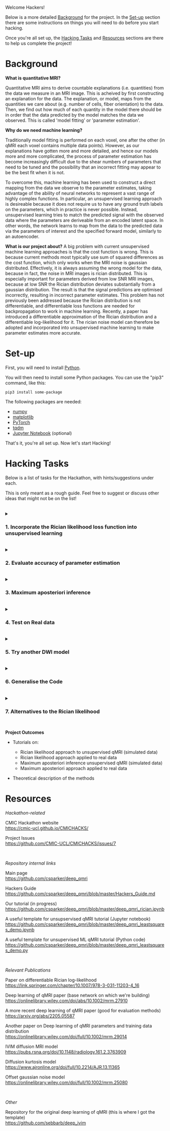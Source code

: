 Welcome Hackers! 

Below is a more detailed [Background](#rationalle) for the project. In the [Set-up](#set-up) section there are some instructions on things you will need to do before you start hacking. 

Once you're all set up, the [Hacking Tasks](#hacking-tasks) and [Resources](#resources) sections are there to help us complete the project!

# Background

**What is quantitative MRI?**

Quantitative MRI aims to derive countable explanations (i.e. quantities) from the data we measure in an MRI image. This is acheived by first constructing an explanation for the data. The explanation, or model, maps from the quantities we care about (e.g. number of cells, fiber orientation) to the data. Then, we find out how much of each quantity in the model there should be in order that the data predicted by the model matches the data we observed. This is called 'model fitting' or 'parameter estimation'. 	

**Why do we need machine learning?**

Traditionally model fitting is performed on each voxel, one after the other (in qMRI each voxel contains multiple data points). However, as our explanations have gotten more and more detailed, and hence our models more and more complicated, the process of parameter estimation has become increasingly difficult due to the shear numbers of parameters that need to be tuned and the possibility that an incorrect fitting may appear to be the best fit when it is not. 

To overcome this, machine learning has been used to construct a direct mapping from the data we observe to the parameter estimates, taking advantage of the ability of neural networks to represent a vast range of highly complex functions. In particular, an unsupervised learning approach is desireable because it does not require us to have any ground truth labels on the parameters, which in practice is never possible. Instead, unsupervised learning tries to match the predicted signal with the observed data where the parameters are deriveable from an encoded latent space. In other words, the network learns to map from the data to the predicted data via the parameters of interest and the specified forward model, similarly to an autoencoder. 

**What is our project about?**
A big problem with current unsupervised machine learning approaches is that the cost function is wrong. This is because current methods most typically use sum of squared differences as the cost function, which only works when the MRI noise is gaussian distributed. Effectively, it is always assuming the wrong model for the data, because in fact, the noise in MRI images is rician distributed. This is especially important for parameters derived from low SNR MRI images, because at low SNR the Rician distribution deviates substantially from a gaussian distribution. The result is that the signal predictions are optimised incorrectly, resulting in incorrect parameter estimates. This problem has not previously been addressed because the Rician distribution is not differentiable, and differentiable loss functions are needed for backpropagation to work in machine learning. Recently, a paper has introduced a differentiable approximation of the Rician distribution and a differentiable log-likelihood for it. The rician noise model can therefore be adopted and incorporated into unsupervised machine learning to make parameter estimates more accurate.

# Set-up

First, you will need to install [Python](https://www.python.org/downloads/).

You will then need to install some Python packages. You can use the "pip3" command, like this:
```
pip3 install some-package
```

The following packages are needed:
- [numpy](https://numpy.org/install/)
- [matplotlib](https://matplotlib.org/stable/users/installing/index.html)
- [PyTorch](https://pytorch.org/TensorRT/tutorials/installation.html)
- [tqdm](https://pypi.org/project/tqdm/)
- [Jupyter Notebook](https://jupyter.org/install) (optional)


That's it, you're all set up. Now let's start Hacking!


# Hacking Tasks


Below is a list of tasks for the Hackathon, with hints/suggestions under each.

This is only meant as a rough guide. Feel free to suggest or discuss other ideas that might not be on the list!

<br/>


<!-- 
<details>
<summary>How do I dropdown?</summary>
<br>
This is how you dropdown.
</details> -->



<details>
<summary><h3>1. Incorporate the Rician likelihood loss function into unsupervised learning</h3></summary>
<br>

- Compare the Rician distribution with its differentiable approximation.
	- what value of Nk is good?

- Using simulated Rician data, compare the likelihood of the data under a Rician distribution and under the differentiable approximation of the Rician distribution.
	- Are the likelihoods highly correlated?

- Create a custom PyTorch loss function that calculates the log-likelihood of DWI data under the approximate Rician distribution.
	- Use a fixed value of sigma for now.

- Add the new PyTorch loss function into the unsupervised learning network.
	- You can use the logsumexp() function described in Simpson et al (2021).

- Use the network to estimate IVIM parameters from simulated data.
	- Do the parameter estimates look reasonable?

- Allow the network to learn the sigma value.
	- You will need to change the network architecture.
</details>

<br/>

<details>
<summary><h3>2. Evaluate accuracy of parameter estimation</h3></summary>
<br>

- Quantify bias and variance when using the sum of squared loss function.
	- Assess for a single ground truth parameter value.

- Quantify bias and variance when using the Rician log-likelihood loss function.
	- Is bias significantly reduced? What about variance?

</details>


<br/>

<details>
<summary><h3>3. Maximum aposteriori inference</h3></summary>
<br>

- Specify plausible priors on each parameters based on the literature.
	- These may be specific to a particular anatomical region.

- Adapt the network to perform maximum aposteriori inference
	- This should be a simple update.
</details>

<br/>
<details>
<summary><h3>4. Test on Real data</h3></summary>
<br>
- Download some real DWI data (i.e. from the Human Connectome Project)
	- I may have some already.

- Re-train the network on synthetic DWI data acquired with the same settings as real data.
	- You could create a seperate tutorial for this.

- Estimate the parameter maps for real data
	- Save the parameter maps as nifti files.

- Repeat the above but for the sum of squares loss function
	- Can the network settings be saved to prevent re-training?

- Compare the parameter estimates between sum of squares and Rician likelihood loss function
	- Variance of parameters within ROIs might be a good evaluation metric.
</details>
<br/>

<details>
<summary><h3>5. Try another DWI model</h3></summary>
<br>
- Specify the forward model and code this into the network.
	- The diffusion kurtosis is a good choice because it is even more reliant on low SNR images.

- Re-train the network using simulated data and evaluate parameter estimation performance
	- Make sure the acquisition settings are suitable for the model.

- Assess parameter estimation performance on real data
	- Is the benefit greater for this DWI model than the IVIM model?

</details>
<br/>

<details>
<summary><h3>6. Generalise the Code</h3></summary>
<br>

- Different DWI models
- Inclusion/exclusion of priors
- The loss function

</details>

<br/>

<details>
<summary><h3>7. Alternatives to the Rician likelihood</h3></summary>
<br>

- Offset gaussian noise model
	- This uses sum of squares loss function but to an offset signal
	- see the Resources section for a link to the paper

</details>

<br/>


**Project Outcomes**

- Tutorials on:
	- Rician likelihood approach to unsupervised qMRI (simulated data)
	- Rician likelihood approach applied to real data
	- Maximum aposteriori inference unsupervised qMRI (simulated data)
	- Maximum aposteriori approach applied to real data

- Theoretical description of the methods


# Resources

*Hackathon-related*

CMIC Hackathon website\
https://cmic-ucl.github.io/CMICHACKS/

Project Issues\
https://github.com/CMIC-UCL/CMICHACKS/issues/7

<br/>

*Repository internal links*

Main page\
https://github.com/csparker/deep_qmri

Hackers Guide\
https://github.com/csparker/deep_qmri/blob/master/Hackers_Guide.md

Our tutorial (in progress)\
https://github.com/csparker/deep_qmri/blob/master/deep_qmri_rician.ipynb

A useful template for unsupservised qMRI tutorial (Jupyter notebook)\
https://github.com/csparker/deep_qmri/blob/master/deep_qmri_leastsquares_demo.ipynb

A useful template for unsupervised ML qMRI tutorial (Python code)\
https://github.com/csparker/deep_qmri/blob/master/deep_qmri_leastsquares_demo.py

<br/>


*Relevant Publications*

Paper on differentiable Rician log-likelihood\
https://link.springer.com/chapter/10.1007/978-3-031-11203-4_16

Deep learning of qMRI paper (base network on which we're building)\
https://onlinelibrary.wiley.com/doi/abs/10.1002/mrm.27910

A more recent deep learning of qMRI paper (good for evaluation methods)\
https://arxiv.org/abs/2205.05587

Another paper on Deep learning of qMRI parameters and training data distribution\
https://onlinelibrary.wiley.com/doi/full/10.1002/mrm.29014

IVIM diffusion MRI model\
https://pubs.rsna.org/doi/10.1148/radiology.161.2.3763909

Diffusion kurtosis model\
https://www.ajronline.org/doi/full/10.2214/AJR.13.11365

Offset gaussian noise model\
https://onlinelibrary.wiley.com/doi/full/10.1002/mrm.25080

<br/>

*Other*

Repository for the original deep learning of qMRI (this is where I got the template)\
https://github.com/sebbarb/deep_ivim




